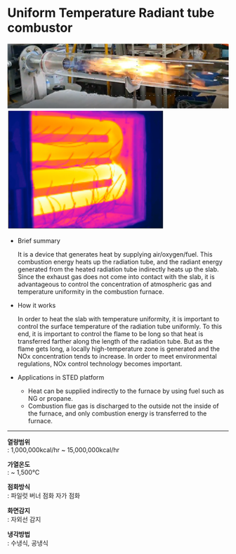 # Uniform Temperature Radiant tube combustor

![복사관 연소기 화염](./combuster-radiant-tube-01.png)
![가열된 복사관 표면](./combuster-radiant-tube-02.png)

- Brief summary

  It is a device that generates heat by supplying air/oxygen/fuel. This combustion energy heats up the radiation tube, and the radiant energy generated from the heated radiation tube indirectly heats up the slab. Since the exhaust gas does not come into contact with the slab, it is advantageous to control the concentration of atmospheric gas and temperature uniformity in the combustion furnace.

- How it works

  In order to heat the slab with temperature uniformity, it is important to control the surface temperature of the radiation tube uniformly. To this end, it is important to control the flame to be long so that heat is transferred farther along the length of the radiation tube. But as the flame gets long, a locally high-temperature zone is generated and the NOx concentration tends to increase. In order to meet environmental regulations, NOx control technology becomes important.

- Applications in STED platform
  - Heat can be supplied indirectly to the furnace by using fuel such as NG or propane.
  - Combustion flue gas is discharged to the outside not the inside of the furnace, and only combustion energy is transferred to the furnace.

---

**열량범위**  
: 1,000,000kcal/hr ~ 15,000,000kcal/hr

**가열온도**  
: ~ 1,500℃

**점화방식**  
: 파일럿 버너 점화 자가 점화

**화면감지**  
: 자외선 감지

**냉각방법**  
: 수냉식, 공냉식

